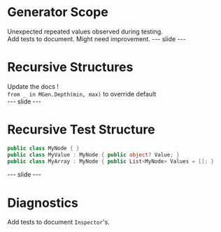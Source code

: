 # Generator Scope
Unexpected repeated values observed during testing.  
Add tests to document. Might need improvement.
--- slide ---
# Recursive Structures
Update the docs !  
`from _ in MGen.Depth(min, max)` to override default  
--- slide ---
# Recursive Test Structure 
```csharp
public class MyNode { }
public class MyValue : MyNode { public object? Value; }
public class MyArray : MyNode { public List<MyNode> Values = []; }
```
--- slide ---
# Diagnostics
Add tests to document `Inspector`'s. 

